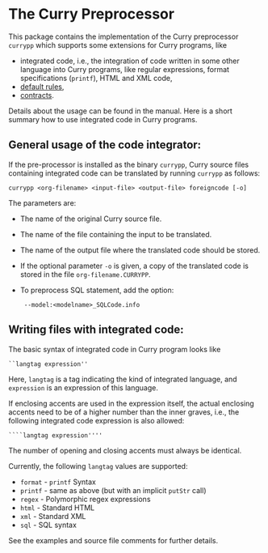 The Curry Preprocessor
======================

This package contains the implementation of the
Curry preprocessor `currypp` which supports some
extensions for Curry programs, like

* integrated code, i.e., the integration of code
  written in some other language into Curry programs,
  like regular expressions, format specifications (`printf`),
  HTML and XML code,
* [default rules](http://doi.org/10.1017/S1471068416000168),
* [contracts](http://dx.doi.org/10.1007/978-3-642-27694-1_4).

Details about the usage can be found in the manual.
Here is a short summary how to use integrated code
in Curry programs.


General usage of the code integrator:
-------------------------------------

If the pre-processor is installed as the binary `currypp`,
Curry source files containing integrated code can be translated
by running `currypp` as follows:

    currypp <org-filename> <input-file> <output-file> foreigncode [-o]

The parameters are:

* The name of the original Curry source file.
* The name of the file containing the input to be translated.
* The name of the output file where the translated code should be stored.
* If the optional parameter `-o` is given, a copy of the translated code
  is stored in the file `org-filename.CURRYPP`.
* To preprocess SQL statement, add the option:

       --model:<modelname>_SQLCode.info


Writing files with integrated code:
-----------------------------------

The basic syntax of integrated code in Curry program looks like

    ``langtag expression''

Here, `langtag` is a tag indicating the kind of integrated language,
and `expression` is an expression of this language.

If enclosing accents are used in the expression itself,
the actual enclosing accents need to be of a higher number
than the inner graves, i.e., the following
integrated code expression is also allowed:

    ````langtag expression''''

The number of opening and closing accents must always be identical.

Currently, the following `langtag` values are supported:

* `format` - `printf` Syntax
* `printf` - same as above (but with an implicit `putStr` call)
* `regex`  - Polymorphic regex expressions
* `html`   - Standard HTML
* `xml`    - Standard XML
* `sql`    - SQL syntax

See the examples and source file comments for further details.
